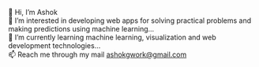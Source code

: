 👋 Hi, I’m Ashok  
👀 I’m interested in developing web apps for solving practical problems and making predictions using machine learning...  
🌱 I’m currently learning machine learning, visualization and web development technologies...  
📫 Reach me through my mail ashokgwork@gmail.com

<!---
AGstats/AGstats is a ✨ special ✨ repository because its `README.md` (this file) appears on your GitHub profile.
You can click the Preview link to take a look at your changes.
--->
